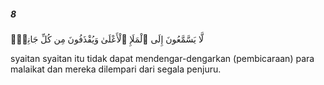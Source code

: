 ##### 8

<span class="ayah">لَّا يَسَّمَّعُونَ إِلَى ٱلْمَلَإِ ٱلْأَعْلَىٰ وَيُقْذَفُونَ مِن كُلِّ جَانِبٍۢ</span>

<span class="ayah_translation">syaitan syaitan itu tidak dapat mendengar-dengarkan (pembicaraan) para malaikat dan mereka dilempari dari segala penjuru.</span>
